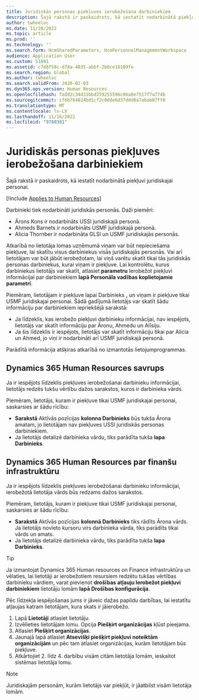 ```yaml
---
title: Juridiskās personas piekļuves ierobežošana darbiniekiem
description: Šajā rakstā ir paskaidrots, kā iestatīt nodarbinātā piekļuvi juridiskajai personai.
author: twheeloc
ms.date: 11/28/2022
ms.topic: article
ms.prod: ''
ms.technology: ''
ms.search.form: HcmSharedParameters, HcmPersonnelManagementWorkspace
audience: Application User
ms.custom: 51891
ms.assetid: c7d8f58c-d78a-4035-abbf-2b0ce16109fe
ms.search.region: Global
ms.author: twheeloc
ms.search.validFrom: 2020-02-03
ms.dyn365.ops.version: Human Resources
ms.openlocfilehash: fadd2c34d31bbd259255596c06a8e7517f7a774b
ms.sourcegitcommit: cf6b764824bd1cf2c0dde6d37ddd0a7abab87ff0
ms.translationtype: MT
ms.contentlocale: lv-LV
ms.lasthandoff: 11/16/2022
ms.locfileid: "9780301"
---
```

# <a name="restrict-access-to-workers-by-legal-entity"></a>Juridiskās personas piekļuves ierobežošana darbiniekiem

Šajā rakstā ir paskaidrots, kā iestatīt nodarbinātā piekļuvi juridiskajai personai.

[!include [Applies to Human Resources](../includes/applies-to-hr.md)]

Darbinieki tiek nodarbināti juridiskās personās. Daži piemēri:

- Ārons Kons ir nodarbināts USSI juridiskajā personā.
- Ahmeds Barnets ir nodarbināts USMF juridiskajā personā.
- Alicia Thornber ir nodarbināta GLSI un USMF juridiskajās personās.

Atkarībā no lietotāja lomas uzņēmumā viņam var būt nepieciešama piekļuve, lai skatītu visus darbiniekus visās juridiskajās personās. Vai arī lietotājam var būt jābūt ierobežotam, lai viņš varētu skatīt tikai tās juridiskās personas darbiniekus, kurai viņam ir piekļuve. Lai kontrolētu, kurus darbiniekus lietotājs var skatīt, atlasiet **parametru** Ierobežot piekļuvi informācijai par darbiniekiem **lapā Personāla vadības koplietojamie parametri**.

Piemēram, lietotājam ir piekļuve lapai Darbinieks **,** un viņam ir piekļuve tikai USMF juridiskajai personai. Šādā gadījumā lietotājs var skatīt šādu informāciju par darbiniekiem iepriekšējā sarakstā:

- Ja līdzeklis, kas ierobežo piekļuvi darbinieku informācijai, nav iespējots, lietotājs var skatīt informāciju par Āronu, Ahmedu un Alīsiju.
- Ja šis līdzeklis ir iespējots, lietotājs var skatīt informāciju tikai par Alicia un Ahmed, jo viņi ir nodarbināti arī USMF juridiskajā personā.

Parādītā informācija atšķiras atkarībā no izmantotās lietojumprogrammas.

## <a name="dynamics-365-human-resources-stand-alone"></a>Dynamics 365 Human Resources savrups

Ja ir iespējots līdzeklis piekļuves ierobežošanai darbinieku informācijai, lietotājs redzēs tukšu vērtību dažos sarakstos, kuros ir darbinieka vārds.

Piemēram, lietotājs, kuram ir piekļuve tikai USMF juridiskajai personai, saskarsies ar šādu rīcību:

- **Sarakstā** Aktīvās pozīcijas **kolonna Darbinieks** būs tukša Ārona amatam, jo lietotājam nav piekļuves USSI juridiskās personas darbiniekiem.
- Ja lietotājs detalizē darbinieka vārdu, tiks parādīta tukša **lapa Darbinieks**.

## <a name="dynamics-365-human-resources-on-finance-infrastructure"></a>Dynamics 365 Human Resources par finanšu infrastruktūru

Ja ir iespējots līdzeklis piekļuves ierobežošanai darbinieku informācijai, ierobežotā lietotāja vārds būs redzams dažos sarakstos.

Piemēram, lietotājs, kuram ir piekļuve tikai USMF juridiskajai personai, saskarsies ar šādu rīcību:

- **Sarakstā** Aktīvās pozīcijas **kolonnā Darbinieks** tiks rādīts Ārona vārds. Ja lietotājs novieto kursoru virs darbinieka vārda, tiks parādīts tikai vārds un amats.
- Ja lietotājs detalizē darbinieka vārdu, tiks parādīta tukša **lapa Darbinieks**.

> [!TIP]
> Ja izmantojat Dynamics 365 Human resources on Finance infrastruktūra un vēlaties, lai lietotāji ar ierobežotiem resursiem redzētu tukšas vērtības darbinieku vārdiem, varat pievienot **drošības atļauju Ierobežot piekļuvi darbiniekiem** lietotāju lomām **lapā Drošības konfigurācija**.

Pēc līdzekļa iespējošanas jums ir jāveic dažas papildu darbības, lai iestatītu atļaujas katram lietotājam, kura skats ir jāierobežo.

1. Lapā **Lietotāji** atlasiet lietotāju.
2. Izvēlieties lietotājam lomu. Opcija **Piešķirt organizācijas** kļūst pieejama.
3. Atlasiet **Piešķirt organizācijas**.
4. Jaunajā lapā atlasiet **Atsevišķi piešķirt piekļuvi noteiktām organizācijām** un pēc tam atlasiet organizācijas, kurām lietotājam būs piekļuve.
5. Atkārtojiet 2. līdz 4. darbību visām citām lietotāja lomām, ieskaitot sistēmas lietotāja lomu.

> [!NOTE]
> Juridiskajām personām, kurām lietotājs var piekļūt, ir jāatbilst visām lietotāja lomām.
